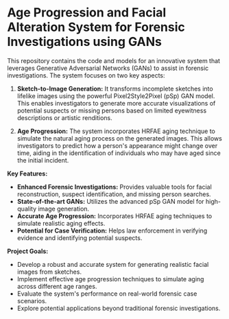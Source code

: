 # Age Progression and Facial Alteration System for Forensic Investigations using GANs

This repository contains the code and models for an innovative system that leverages Generative Adversarial Networks (GANs) to assist in forensic investigations. The system focuses on two key aspects:

1. **Sketch-to-Image Generation:** It transforms incomplete sketches into lifelike images using the powerful Pixel2Style2Pixel (pSp) GAN model. This enables investigators to generate more accurate visualizations of potential suspects or missing persons based on limited eyewitness descriptions or artistic renditions.

2. **Age Progression:** The system incorporates HRFAE aging technique to simulate the natural aging process on the generated images. This allows investigators to predict how a person's appearance might change over time, aiding in the identification of individuals who may have aged since the initial incident.

**Key Features:**

* **Enhanced Forensic Investigations:** Provides valuable tools for facial reconstruction, suspect identification, and missing person searches.
* **State-of-the-art GANs:** Utilizes the advanced pSp GAN model for high-quality image generation.
* **Accurate Age Progression:** Incorporates HRFAE aging techniques to simulate realistic aging effects.
* **Potential for Case Verification:** Helps law enforcement in verifying evidence and identifying potential suspects.

**Project Goals:**

* Develop a robust and accurate system for generating realistic facial images from sketches.
* Implement effective age progression techniques to simulate aging across different age ranges.
* Evaluate the system's performance on real-world forensic case scenarios.
* Explore potential applications beyond traditional forensic investigations.
